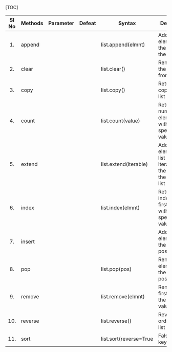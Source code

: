 [TOC]

| Sl No | Methods | Parameter | Defeat | Syntax                 | Description                                                                  |
| :---: | ------- | :-------: | :----: | ---------------------- | ---------------------------------------------------------------------------- |
|  1.   | append  |           |        | list.append(elmnt)     | Adds an element at the end of the list                                       |
|  2.   | clear   |           |        | list.clear()           | Removes all the elements from the list                                       |
|  3.   | copy    |           |        | list.copy()            | Returns a copy of the list                                                   |
|  4.   | count   |           |        | list.count(value)      | Returns the number of elements with the specified value                      |
|  5.   | extend  |           |        | list.extend(iterable)  | Add the elements of a list (or any iterable), to the end of the current list |
|  6.   | index   |           |        | list.index(elmnt)      | Returns the index of the first element with the specified value              |
|  7.   | insert  |           |        |                        | Adds an element at the specified position                                    |
|  8.   | pop     |           |        | list.pop(pos)          | Removes the element at the specified position                                |
|  9.   | remove  |           |        | list.remove(elmnt)     | Removes the first item with the specified value                              |
|  10.  | reverse |           |        | list.reverse()         | Reverses the order of the list                                               |
|  11.  | sort    |           |        | list.sort(reverse=True | False, key=myFunc)                                                           | Sorts the list |